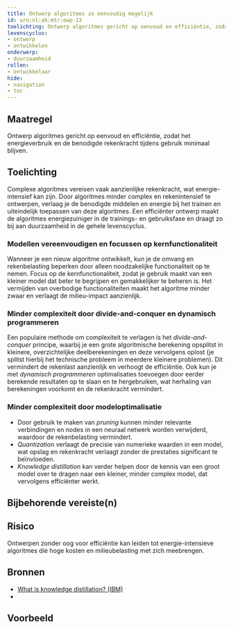 ```yaml
---
title: Ontwerp algoritmes zo eenvoudig mogelijk  
id: urn:nl:ak:mtr:owp-13
toelichting: Ontwerp algoritmes gericht op eenvoud en efficiëntie, zodat het energieverbruik en de benodigde rekenkracht tijdens gebruik minimaal blijven.  
levenscyclus:
- ontwerp
- ontwikkelen
onderwerp:
- duurzaamheid
rollen:
- ontwikkelaar
hide:
- navigation
- toc
---
```


<!-- Let op! onderstaande regel met 'tags' niet weghalen! Deze maakt automatisch de knopjes op basis van de metadata  -->
<!-- tags -->

## Maatregel
Ontwerp algoritmes gericht op eenvoud en efficiëntie, zodat het energieverbruik en de benodigde rekenkracht tijdens gebruik minimaal blijven.

## Toelichting
Complexe algoritmes vereisen vaak aanzienlijke rekenkracht, wat energie-intensief kan zijn. Door algoritmes minder complex en rekenintensief te ontwerpen, verlaag je de benodigde middelen en energie bij het trainen en uiteindelijk toepassen van deze algoritmes. Een efficiënter ontwerp maakt de algoritmes energiezuiniger in de trainings- en gebruiksfase en draagt zo bij aan duurzaamheid in de gehele levenscyclus.

### Modellen vereenvoudigen en focussen op kernfunctionaliteit
Wanneer je een nieuw algoritme ontwikkelt, kun je de omvang en rekenbelasting beperken door alleen noodzakelijke functionaliteit op te nemen. Focus op de kernfunctionaliteit, zodat je gebruik maakt van een kleiner model dat beter te begrijpen en gemakkelijker te beheren is. Het vermijden van overbodige functionaliteiten maakt het algoritme minder zwaar en verlaagt de milieu-impact aanzienlijk.

### Minder complexiteit door divide-and-conquer en dynamisch programmeren
Een populaire methode om complexiteit te verlagen is het *divide-and-conquer* principe, waarbij je een grote algoritmische berekening opsplitst in kleinere, overzichtelijke deelberekeningen en deze vervolgens oplost (je splitst hierbij het technische probleem in meerdere kleinere problemen). Dit vermindert de rekenlast aanzienlijk en verhoogt de efficiëntie. Ook kun je met *dynamisch programmeren* optimalisaties toevoegen door eerder berekende resultaten op te slaan en te hergebruiken, wat herhaling van berekeningen voorkomt en de rekenkracht vermindert.

### Minder complexiteit door modeloptimalisatie
- Door gebruik te maken van *pruning* kunnen minder relevante verbindingen en nodes in een neuraal netwerk worden verwijderd, waardoor de rekenbelasting vermindert.
- *Quantization* verlaagt de precisie van numerieke waarden in een model, wat opslag en rekenkracht verlaagt zonder de prestaties significant te beïnvloeden.
- *Knowledge distillation* kan verder helpen door de kennis van een groot model over te dragen naar een kleiner, minder complex model, dat vervolgens efficiënter werkt.

## Bijbehorende vereiste(n)
<!-- list_vereisten_on_maatregelen_page -->

## Risico
Ontwerpen zonder oog voor efficiëntie kan leiden tot energie-intensieve algoritmes die hoge kosten en milieubelasting met zich meebrengen.

## Bronnen
- [What is knowledge distillation? (IBM)](https://www.ibm.com/topics/knowledge-distillation)
- 

## Voorbeeld
<!-- Voeg hier een voorbeeld toe, door er bijvoorbeeld naar te verwijzen -->
